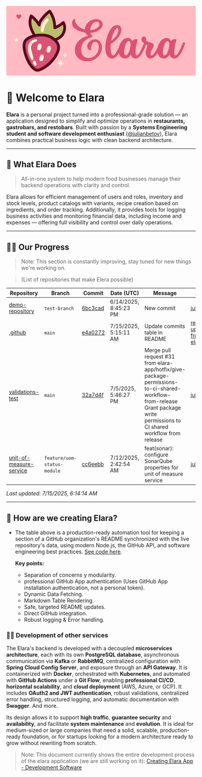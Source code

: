 ![Alt text](../images/complete-logo.png "a title")
# 🍜 Welcome to Elara

**Elara** is a personal project turned into a professional-grade solution — an application designed to simplify and optimize operations in **restaurants, gastrobars, and restobars**. Built with passion by a **Systems Engineering student and software development enthusiast** ([@julianbetov](https://github.com/julianbetov)), Elara combines practical business logic with clean backend architecture.

---

## 🍚 What Elara Does

> All-in-one system to help modern food businesses manage their backend operations with clarity and control.

Elara  allows for efficient management of users and roles, inventory and stock levels, product catalogs with variants, recipe creation based on ingredients, and order tracking. Additionally, it provides tools for logging business activities and monitoring financial data, including income and expenses — offering full visibility and control over daily operations.

---

## 👩‍🚀 Our Progress
> Note: This section is constantly improving, stay tuned for new things we're working on.

> (List of repositories that make Elera possible)
<!-- COMMITS-TABLE:START -->
| Repository | Branch | Commit | Date (UTC) | Message | Author |
| --- | --- | --- | --- | --- | --- |
| [demo-repository](https://github.com/elara-app/demo-repository) | `test-branch` | [6bc3cad](https://github.com/elara-app/demo-repository/commit/6bc3cad5532e9f2caeda50d80fc76ebd09af0feb) | 6/14/2025, 8:45:23 PM | New commit | [julianbetov](https://github.com/julianbetov) |
| [.github](https://github.com/elara-app/.github) | `main` | [e4a0272](https://github.com/elara-app/.github/commit/e4a0272d9a42b715be6fc4394b1460522ed65e29) | 7/15/2025, 5:15:11 AM | Update commits table in README | [readme-updater-from-elara[bot]](https://github.com/apps/readme-updater-from-elara) |
| [validations-test](https://github.com/elara-app/validations-test) | `main` | [32a7d4f](https://github.com/elara-app/validations-test/commit/32a7d4f7afdb2805267a6345143881f6962f6350) | 7/5/2025, 5:46:27 PM | Merge pull request #31 from elara-app/hotfix/give-package-permissions-to-ci-shared-workflow-from-release  Grant package write permissions to CI shared workflow from release | [julianbetov](https://github.com/julianbetov) |
| [unit-of-measure-service](https://github.com/elara-app/unit-of-measure-service) | `feature/uom-status-module` | [cc6eebb](https://github.com/elara-app/unit-of-measure-service/commit/cc6eebba88e0ab8115d3d64db67c70cfb138ba1c) | 7/12/2025, 2:42:54 AM | feat(sonar): configure SonarQube properties for unit of measure service | [julianbetov](https://github.com/julianbetov) |

_Last updated: 7/15/2025, 6:14:14 AM_
<!-- COMMITS-TABLE:END -->
---

## 🔨 How are we creating Elara?
- The table above is a production-ready automation tool for keeping a section of a GitHub organization's README synchronized with the live repository's data, using modern Node.js, the GitHub API, and software engineering best practices. [See code here](https://github.com/elara-app/.github/tree/main/src). 
    
    **Key points:**
    - Separation of concerns y modularity.
    - professional GitHub App authentication (Uses GitHub App installation authentication, not a personal token).
    - Dynamic Data Fetching.
    - Markdown Table Rendering.
    - Safe, targeted README updates.
    - Direct GitHub integration.
    - Robust logging & Error handling.

### 🧑‍💻 Development of other services
The Elara's backend is developed with a decoupled **microservices architecture**, each with its own **PostgreSQL database**, asynchronous communication via **Kafka** or **RabbitMQ**, centralized configuration with **Spring Cloud Config Server**, and exposure through an **API Gateway**. It is containerized with **Docker**, orchestrated with **Kubernetes**, and automated with **GitHub Actions** under a **Git Flow**, enabling **professional CI/CD**, **horizontal scalability**, and **cloud deployment** (AWS, Azure, or GCP). It includes **OAuth2 and JWT authentication**, robust validations, centralized error handling, structured logging, and automatic documentation with **Swagger**. And more.

Its design allows it to support **high traffic**, **guarantee security** and **availability**, and facilitate **system maintenance** and **evolution**. It is ideal for medium-sized or large companies that need a solid, scalable, production-ready foundation, or for startups looking for a modern architecture ready to grow without rewriting from scratch.

> Note: This document currently shows the entire development process of the elara application (we are still working on it): [Creating Elara App - Development Software](https://docs.google.com/document/d/1eJTg3-qAXy3PJtfzBTZdcgy597JHPAEZ2ok6tBuj8Co/edit?usp=sharing)